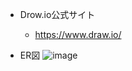 - Drow.io公式サイト
  - https://www.draw.io/
  
- ER図
![image](https://github.com/inakuuun/IksInfoShare/assets/101713870/c1a3a674-7fdd-48a5-ab3a-949911530caa)

